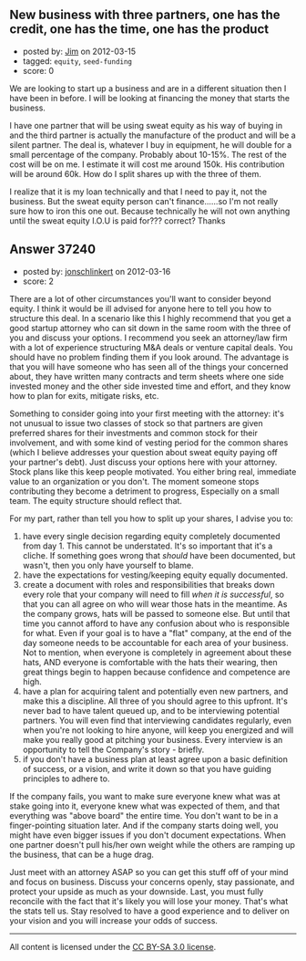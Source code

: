 ## New business with three partners, one has the credit, one has the time, one has the product

- posted by: [Jim](https://stackexchange.com/users/-1/16957-jim) on 2012-03-15
- tagged: `equity`, `seed-funding`
- score: 0

We are looking to start up a business and are in a different situation then I have been in before. I will be looking at financing the money that starts the business.

I have one partner that will be using sweat equity as his way of buying in and the third partner is actually the manufacture of the product and will be a silent partner. The deal is, whatever I buy in equipment, he will double for a small percentage of the company. Probably about 10-15%.  The rest of the cost will be on me. I estimate it will cost me around 150k. His contribution will be around 60k. How do I split shares up with the three of them.

I realize that it is my loan technically and that I need to pay it, not the business. But the sweat equity person can't finance......so I'm not really sure how to iron this one out. Because technically he will not own anything until the sweat equity I.O.U is paid for??? correct? Thanks


## Answer 37240

- posted by: [jonschlinkert](https://stackexchange.com/users/-1/9243-jonschlinkert) on 2012-03-16
- score: 2

There are a lot of other circumstances you'll want to consider beyond equity. I think it would be ill advised for anyone here to tell you how to structure this deal. In a scenario like this I highly recommend that you get a good startup attorney who can sit down in the same room with the three of you and discuss your options. I recommend you seek an attorney/law firm with a lot of experience structuring M&A deals or venture capital deals. You should have no problem finding them if you look around. The advantage is that you will have someone who has seen all of the things your concerned about, they have written many contracts and term sheets where one side invested money and the other side invested time and effort, and they know how to plan for exits, mitigate risks, etc. 

Something to consider going into your first meeting with the attorney: it's not unusual to issue two classes of stock so that partners are given preferred shares for their investments and common stock for their involvement, and with some kind of vesting period for the common shares (which I believe addresses your question about sweat equity paying off your partner's debt). Just discuss your options here with your attorney. Stock plans like this keep people motivated.  You either bring real, immediate value to an organization or you don't. The moment someone stops contributing they become a detriment to progress, Especially on a small team. The equity structure should reflect that.

For my part, rather than tell you how to split up your shares, I advise you to:
1) have every single decision regarding equity completely documented from day 1. This cannot be understated. It's so important that it's a cliche. If something goes wrong that *should* have been documented, but wasn't, then you only have yourself to blame. 
2) have the expectations for vesting/keeping equity equally documented.
3) create a document with roles and responsibilities that breaks down every role that your company will need to fill _when it is successful_, so that you can all agree on who will wear those hats in the meantime. As the company grows, hats will be passed to someone else. But until that time you cannot afford to have any confusion about who is responsible for what. Even if your goal is to have a "flat" company, at the end of the day someone needs to be accountable for each area of your business. Not to mention, when everyone is completely in agreement about these hats, AND everyone is comfortable with the hats their wearing, then great things begin to happen because confidence and competence are high.
4) have a plan for acquiring talent and potentially even new partners, and make this a discipline. All three of you should agree to this upfront. It's never bad to have talent queued up, and to be interviewing potential partners. You will even find that interviewing candidates regularly, even when you're not looking to hire anyone, will keep you energized and will make you really good at pitching your business. Every interview is an opportunity to tell the Company's story - briefly.
5) if you don't have a business plan at least agree upon  a basic definition of success, or a vision, and write it down so that you have guiding principles to adhere to.

If the company fails, you want to make sure everyone knew what was at stake going into it, everyone knew what was expected of them, and that everything was "above board" the entire time. You don't want to be in a finger-pointing situation later. And if the company starts doing well, you might have even bigger issues if you don't document expectations. When one partner doesn't pull his/her own weight while the others are ramping up the business, that can be a huge drag. 

Just meet with an attorney ASAP so you can get this stuff off of your mind and focus on business. Discuss your concerns openly, stay passionate, and protect your upside as much as your downside. Last, you must fully reconcile with the fact that it's likely you will lose your money. That's what the stats tell us. Stay resolved to have a good experience and to deliver on your vision and you will increase your odds of success.



---

All content is licensed under the [CC BY-SA 3.0 license](https://creativecommons.org/licenses/by-sa/3.0/).

